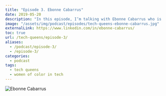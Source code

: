 ```yaml
---
title: "Episode 3. Ebonne Cabarrus"
date: 2019-05-20
description: "In this episode, I’m talking with Ebonne Cabarrus who is currently a student at Make School. She is studying Applied Computer Science and hopes to use these skills to solve real-world problems for underrepresented demographics."
image: "/assets/img/podcast/episodes/tech-queens-ebonne-cabarrus.jpg"
externalLink: https://www.linkedin.com/in/ebonne-cabarrus/
toc: true
url: /tech-queens/episode-3/
aliases:
  - /podcast/episode-3/
  - /episode-3/
categories:
  - podcast
tags:
  - tech queens
  - women of color in tech
---
```


![Ebonne Cabarrus](https://i.imgur.com/QZfbeun.jpg)
